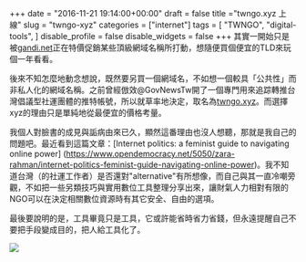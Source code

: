 +++
date = "2016-11-21 19:14:00+00:00"
draft = false
title ="twngo.xyz 上線"
slug = "twngo-xyz"
categories = ["internet"]
tags = [
  "TWNGO",
  "digital-tools",
  ]
disable_profile = false
disable_widgets = false
+++
其實一開始只是被[gandi.net](https://gandi.net)正在特價促銷某些頂級網域名稱所打動，想隨便買個便宜的TLD來玩個一年看看。

<!--more-->
後來不知怎麼地動念想說，既然要另買一個網域名，不如想一個較具「公共性」而非私人化的網域名稱。之前曾經倣效@GovNewsTw開了一個專門用來追踪轉推台灣倡議型社運團體的推特帳號，所以就草率地決定，取名為[twngo.xyz](https://twngo.xyz)。而選擇xyz的理由只是單純地從最便宜的價格考量。

我個人對臉書的成見與詬病由來已久，顯然這番理由也沒人想聽，那就是我自己的問題吧。最近看到這篇文章：[Internet politics: a feminist guide to navigating online power] (https://www.opendemocracy.net/5050/zara-rahman/internet-politics-feminist-guide-navigating-online-power)。我不知道台灣（的社運工作者）是否還對"alternative"有所想像，而自己與其一直冷嘲旁觀，不如把一些另類技巧與實用數位工具整理分享出來，讓財氣人力相對有限的NGO可以在決定相關數位資源時有其它安全、自由的選項。

最後要說明的是，工具畢竟只是工具，它或許能省時省力省錢，但永遠提醒自己不要把手段變成目的，把人給工具化了。

![](/post/20161121-1.png)


